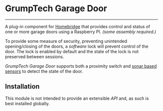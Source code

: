 # GrumpTech Garage Door
----------------------
A plug-in component for [Homebridge](https://github.com/nfarina/homebridge "GitHub link") that provides control and status of one or more garage doors using a Raspberry PI. _(some assembly required.)_

To provide some measure of security, preventing unintended opening/closing of the doors, a _software_ lock will prevent control of the door. The lock is enabled by default and the state of the lock is not preserved between sessions.

_GrumpTech Garage Door_ supports both a proximity switch and [sonar based sensors](https://lastminuteengineers.com/arduino-sr04-ultrasonic-sensor-tutorial/ "HC-SR04") to detect the state of the door.

## Installation
This module is not intended to provide an extensible _API_ and, as such is best installed globally.
